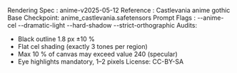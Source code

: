 Rendering Spec : anime-v2025-05-12
Reference      : Castlevania anime gothic
Base Checkpoint: anime_castlevania.safetensors
Prompt Flags   :
  --anime-cel
  --dramatic-light
  --hard-shadow
  --strict-orthographic
Audits:
  * Black outline 1.8 px ±10 %
  * Flat cel shading (exactly 3 tones per region)
  * Max 10 % of canvas may exceed value 240 (specular)
  * Eye highlights mandatory, 1–2 pixels
License: CC-BY-SA
